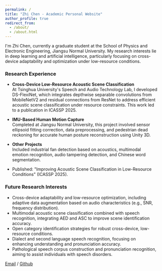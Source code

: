 ```yaml
---
permalink: /
title: "Zhi Chen - Academic Personal Website"
author_profile: true
redirect_from: 
  - /about/
  - /about.html
---
```


I'm Zhi Chen, currently a graduate student at the School of Physics and Electronic Engineering, Jiangsu Normal University. My research interests lie in deep learning and artificial intelligence, particularly focusing on cross-device adaptability and optimization under low-resource conditions.

### Research Experience

- **Cross-Device Low-Resource Acoustic Scene Classification**  
  At Tsinghua University's Speech and Audio Technology Lab, I developed DS-FlexiNet, which integrates depthwise separable convolutions from MobileNetV2 and residual connections from ResNet to address efficient acoustic scene classification under resource constraints. This work led to a publication in ICASSP 2025.

- **IMU-Based Human Motion Capture**  
  Completed at Jiangsu Normal University, this project involved sensor ellipsoid fitting correction, data preprocessing, and pedestrian dead reckoning for accurate human posture reconstruction using Unity 3D.

- **Other Projects**  
  Included industrial fan detection based on acoustics, multimodal emotion recognition, audio tampering detection, and Chinese word segmentation.

- Published: "Improving Acoustic Scene Classification in Low-Resource Conditions" (ICASSP 2025).

### Future Research Interests
- Cross-device adaptability and low-resource optimization, including adaptive data augmentation based on audio characteristics (e.g., SNR, frequency distribution).
- Multimodal acoustic scene classification combined with speech recognition, integrating AED and ASC to improve scene identification accuracy.
- Open category identification strategies for robust cross-device, low-resource conditions.
- Dialect and second language speech recognition, focusing on enhancing understanding and pronunciation accuracy.
- Pathological speech corpus construction and pronunciation recognition, aiming to assist individuals with speech disorders.


[Email](mailto:augenstern-chen@foxmail.com) / [Github](https://github.com/Augenstern1120)
